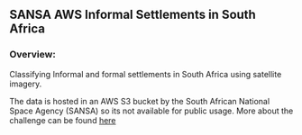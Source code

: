 ## SANSA AWS Informal Settlements in South Africa

### Overview:

Classifying Informal and formal settlements in South Africa using satellite imagery.

The data is hosted in an AWS S3 bucket by the South African National Space Agency (SANSA) so its not available for public usage.
More about the challenge can be found [here](https://zindi.africa/hackathons/sansa-informal-settlements-in-south-africa)


